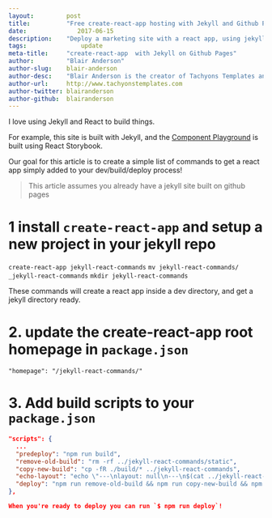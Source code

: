 ```yaml
---
layout:			post
title:			"Free create-react-app hosting with Jekyll and Github Pages"
date:		 	   2017-06-15
description:	"Deploy a marketing site with a react app, using jekyll and github pages"
tags:			    update
meta-title:		"create-react-app  with Jekyll on Github Pages"
author:			"Blair Anderson"
author-slug:	blair-anderson
author-desc:	"Blair Anderson is the creator of Tachyons Templates and owner of Tachyons Templates."
author-url:		http://www.tachyonstemplates.com
author-twitter:	blairanderson
author-github:	blairanderson
---
```


I love using Jekyll and React to build things.

For example, this site is built with Jekyll, and the [Component Playground](/components/) is built using React Storybook.

Our goal for this article is to create a simple list of commands to get a react app simply added to your dev/build/deploy process!

> This article assumes you already have a jekyll site built on github pages

# 1 install `create-react-app` and setup a new project in your jekyll repo

`create-react-app jekyll-react-commands`
`mv jekyll-react-commands/ _jekyll-react-commands`
`mkdir jekyll-react-commands`

These commands will create a react app inside a dev directory, and get a jekyll directory ready.

# 2. update the create-react-app root homepage in `package.json`

`"homepage": "/jekyll-react-commands/"`

# 3. Add build scripts to your `package.json`

```json
"scripts": {
  ...
  "predeploy": "npm run build",
  "remove-old-build": "rm -rf ../jekyll-react-commands/static",
  "copy-new-build": "cp -fR ./build/* ../jekyll-react-commands",
  "echo-layout": "echo \"---\nlayout: null\n---\n$(cat ../jekyll-react-commands/index.html)\" > ../jekyll-react-commands/index.html",
  "deploy": "npm run remove-old-build && npm run copy-new-build && npm run echo-layout"
},

When you're ready to deploy you can run `$ npm run deploy`!

```


```
